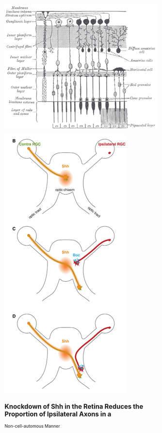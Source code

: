 ![Retina Strucure](Gray882.png)

![Overview of process](Overview.png)


## Knockdown of Shh in the Retina Reduces the Proportion of Ipsilateral Axons in a
Non-cell-automous Manner
